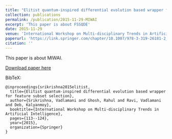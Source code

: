 ```yaml
---
title: "Elitist quantum-inspired differential evolution based wrapper for feature subset selection"
collection: publications
permalink: /publication/2015-11-29-MIWAI
excerpt: 'This paper is about FSSQDE'
date: 2015-11-29
venue: 'International Workshop on Multi-disciplinary Trends in Artificial Intelligence (MIWAI)'
paperurl: 'https://link.springer.com/chapter/10.1007/978-3-319-26181-2_11'
citation: ''
---
```

This paper is about MIWAI.

[Download paper here](https://link.springer.com/chapter/10.1007/978-3-319-26181-2_11)

BibTeX:
```
@inproceedings{srikrishna2015elitist,
  title={Elitist quantum-inspired differential evolution based wrapper for feature subset selection},
  author={Srikrishna, Vadlamani and Ghosh, Rahul and Ravi, Vadlamani and Deb, Kalyanmoy},
  booktitle={International Workshop on Multi-disciplinary Trends in Artificial Intelligence},
  pages={113--124},
  year={2015},
  organization={Springer}
}
```
